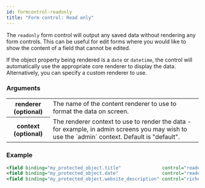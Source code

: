 ```yaml
---
id: formcontrol-readonly
title: "Form control: Read only"
---
```


The `readonly` form control will output any saved data without rendering any form controls. This can be useful for edit forms where you would like to show the content of a field that cannot be edited.

If the object property being rendered is a `date` or `datetime`, the control will automatically use the appropriate core renderer to display the data. Alternatively, you can specify a custom renderer to use.

### Arguments

<div class="table-responsive">
    <table class="table">
        <tbody>
            <tr>
                <th>renderer (optional)</th>
                <td>The name of the content renderer to use to format the data on screen.</td>
            </tr>
            <tr>
                <th>context (optional)</th>
                <td>The renderer context to use to render the data - for example, in admin screens you may wish to use the `admin` context. Default is "default".</td>
            </tr>
        </tbody>
    </table>
</div>

### Example

```xml
<field binding="my_protected_object.title"               control="readonly"   />
<field binding="my_protected_object.date"                control="readonly"   renderer="custom_date_renderer" context="admin" />
<field binding="my_protected_object.website_description" control="richeditor" />
```
